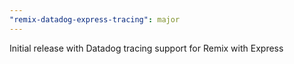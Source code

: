 ```yaml
---
"remix-datadog-express-tracing": major
---
```


Initial release with Datadog tracing support for Remix with Express
